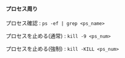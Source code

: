 
#### プロセス周り
プロセス確認 : `ps -ef | grep <ps_name>`

プロセスを止める(通常) : `kill -9 <ps_num>`

プロセスを止める(強制) : `kill -KILL <ps_num>`
